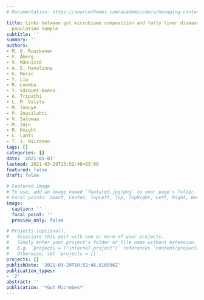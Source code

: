 ```yaml
---
# Documentation: https://sourcethemes.com/academic/docs/managing-content/

title: Links between gut microbiome composition and fatty liver disease in a large
  population sample
subtitle: ''
summary: ''
authors:
- M. O. Ruuskanen
- F. Åberg
- V. Männistö
- A. S. Havulinna
- G. Méric
- Y. Liu
- R. Loomba
- Y. Vázquez-Baeza
- A. Tripathi
- L. M. Valsta
- M. Inouye
- P. Jousilahti
- V. Salomaa
- M. Jain
- R. Knight
- L. Lahti
- T. J. Niiranen
tags: []
categories: []
date: '2021-01-01'
lastmod: 2021-03-29T13:52:46+03:00
featured: false
draft: false

# Featured image
# To use, add an image named `featured.jpg/png` to your page's folder.
# Focal points: Smart, Center, TopLeft, Top, TopRight, Left, Right, BottomLeft, Bottom, BottomRight.
image:
  caption: ''
  focal_point: ''
  preview_only: false

# Projects (optional).
#   Associate this post with one or more of your projects.
#   Simply enter your project's folder or file name without extension.
#   E.g. `projects = ["internal-project"]` references `content/project/deep-learning/index.md`.
#   Otherwise, set `projects = []`.
projects: []
publishDate: '2021-03-29T10:52:46.016506Z'
publication_types:
- '2'
abstract: ''
publication: '*Gut Microbes*'
---
```

